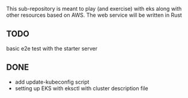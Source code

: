 This sub-repository is meant to play (and exercise) with eks along with 
other resources based on AWS. The web service will be written in Rust

TODO
--------------------------------------------------------------------------------
basic e2e test with the starter server

DONE
--------------------------------------------------------------------------------
* add update-kubeconfig script
* setting up EKS with eksctl with cluster description file